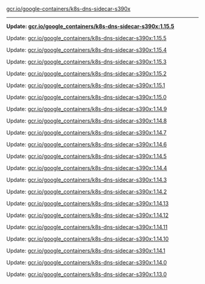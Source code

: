 [gcr.io/google-containers/k8s-dns-sidecar-s390x](https://hub.docker.com/r/cruse/k8s-dns-sidecar-s390x/tags/) 

----
**Update: [gcr.io/google_containers/k8s-dns-sidecar-s390x:1.15.5](https://hub.docker.com/r/cruse/k8s-dns-sidecar-s390x/tags/)**

Update: [gcr.io/google_containers/k8s-dns-sidecar-s390x:1.15.5](https://hub.docker.com/r/cruse/k8s-dns-sidecar-s390x/tags/)

Update: [gcr.io/google_containers/k8s-dns-sidecar-s390x:1.15.4](https://hub.docker.com/r/cruse/k8s-dns-sidecar-s390x/tags/)

Update: [gcr.io/google_containers/k8s-dns-sidecar-s390x:1.15.3](https://hub.docker.com/r/cruse/k8s-dns-sidecar-s390x/tags/)

Update: [gcr.io/google_containers/k8s-dns-sidecar-s390x:1.15.2](https://hub.docker.com/r/cruse/k8s-dns-sidecar-s390x/tags/)

Update: [gcr.io/google_containers/k8s-dns-sidecar-s390x:1.15.1](https://hub.docker.com/r/cruse/k8s-dns-sidecar-s390x/tags/)

Update: [gcr.io/google_containers/k8s-dns-sidecar-s390x:1.15.0](https://hub.docker.com/r/cruse/k8s-dns-sidecar-s390x/tags/)

Update: [gcr.io/google_containers/k8s-dns-sidecar-s390x:1.14.9](https://hub.docker.com/r/cruse/k8s-dns-sidecar-s390x/tags/)

Update: [gcr.io/google_containers/k8s-dns-sidecar-s390x:1.14.8](https://hub.docker.com/r/cruse/k8s-dns-sidecar-s390x/tags/)

Update: [gcr.io/google_containers/k8s-dns-sidecar-s390x:1.14.7](https://hub.docker.com/r/cruse/k8s-dns-sidecar-s390x/tags/)

Update: [gcr.io/google_containers/k8s-dns-sidecar-s390x:1.14.6](https://hub.docker.com/r/cruse/k8s-dns-sidecar-s390x/tags/)

Update: [gcr.io/google_containers/k8s-dns-sidecar-s390x:1.14.5](https://hub.docker.com/r/cruse/k8s-dns-sidecar-s390x/tags/)

Update: [gcr.io/google_containers/k8s-dns-sidecar-s390x:1.14.4](https://hub.docker.com/r/cruse/k8s-dns-sidecar-s390x/tags/)

Update: [gcr.io/google_containers/k8s-dns-sidecar-s390x:1.14.3](https://hub.docker.com/r/cruse/k8s-dns-sidecar-s390x/tags/)

Update: [gcr.io/google_containers/k8s-dns-sidecar-s390x:1.14.2](https://hub.docker.com/r/cruse/k8s-dns-sidecar-s390x/tags/)

Update: [gcr.io/google_containers/k8s-dns-sidecar-s390x:1.14.13](https://hub.docker.com/r/cruse/k8s-dns-sidecar-s390x/tags/)

Update: [gcr.io/google_containers/k8s-dns-sidecar-s390x:1.14.12](https://hub.docker.com/r/cruse/k8s-dns-sidecar-s390x/tags/)

Update: [gcr.io/google_containers/k8s-dns-sidecar-s390x:1.14.11](https://hub.docker.com/r/cruse/k8s-dns-sidecar-s390x/tags/)

Update: [gcr.io/google_containers/k8s-dns-sidecar-s390x:1.14.10](https://hub.docker.com/r/cruse/k8s-dns-sidecar-s390x/tags/)

Update: [gcr.io/google_containers/k8s-dns-sidecar-s390x:1.14.1](https://hub.docker.com/r/cruse/k8s-dns-sidecar-s390x/tags/)

Update: [gcr.io/google_containers/k8s-dns-sidecar-s390x:1.14.0](https://hub.docker.com/r/cruse/k8s-dns-sidecar-s390x/tags/)

Update: [gcr.io/google_containers/k8s-dns-sidecar-s390x:1.13.0](https://hub.docker.com/r/cruse/k8s-dns-sidecar-s390x/tags/)

